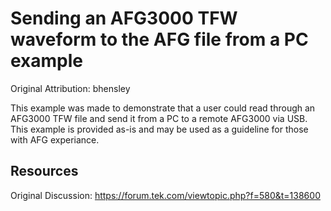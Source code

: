 # Sending an AFG3000 TFW waveform to the AFG file from a PC example
Original Attribution: bhensley

This example was made to demonstrate that a user could read through an AFG3000 TFW file and send it from a PC to a remote AFG3000 via USB. This example is provided as-is and may be used as a guideline for those with AFG experiance.


Resources
---------
Original Discussion:
https://forum.tek.com/viewtopic.php?f=580&t=138600

